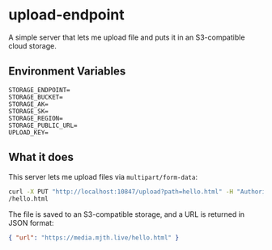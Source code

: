 # upload-endpoint

A simple server that lets me upload file and puts it in an S3-compatible cloud storage.

## Environment Variables

```
STORAGE_ENDPOINT=
STORAGE_BUCKET=
STORAGE_AK=
STORAGE_SK=
STORAGE_REGION=
STORAGE_PUBLIC_URL=
UPLOAD_KEY=
```

## What it does

This server lets me upload files via `multipart/form-data`:

```sh
curl -X PUT "http://localhost:10847/upload?path=hello.html" -H "Authorization: Bearer $UPLOAD_KEY" -F file=@fixtures
/hello.html
```

The file is saved to an S3-compatible storage, and a URL is returned in JSON format:

```json
{ "url": "https://media.mjth.live/hello.html" }
```
